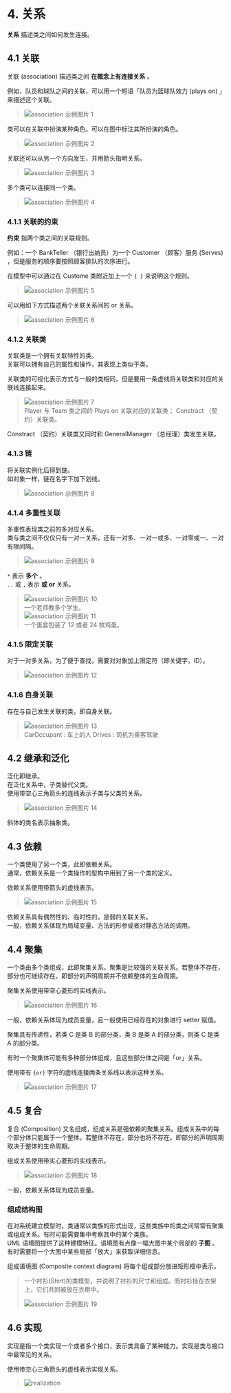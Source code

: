 # 4. 关系

**关系** 描述类之间如何发生连接。  

## 4.1 关联

关联 (association) 描述类之间 **在概念上有连接关系** 。  

例如，队员和球队之间的关联，可以用一个短语「队员为篮球队效力 (plays on) 」来描述这个关联。  

> ![association 示例图片 1](../pic/p4-1.svg)  

类可以在关联中扮演某种角色。可以在图中标注其所扮演的角色。  

> ![association 示例图片 2](../pic/p4-2.svg)  

关联还可以从另一个方向发生，并用箭头指明关系。  

> ![association 示例图片 3](../pic/p4-3.svg)  

多个类可以连接同一个类。  

> ![association 示例图片 4](../pic/p4-4.svg)  

### 4.1.1 关联的约束

**约束** 指两个类之间的关联规则。  

例如：一个 BankTeller （银行出纳员）为一个 Customer （顾客）服务 (Serves) ，但是服务的顺序要按照顾客排队的次序进行。  

在模型中可以通过在 Custome 类附近加上一个 ```{ }``` 来说明这个规则。  
> ![association 示例图片 5](../pic/p4-5.svg)  

可以用如下方式描述两个关联关系间的 or 关系。  
> ![association 示例图片 6](../pic/p4-6.svg)  

### 4.1.2 关联类

关联类是一个拥有关联特性的类。  
关联可以拥有自己的属性和操作，其表现上类似于类。  

关联类的可视化表示方式与一般的类相同，但是要用一条虚线将关联类和对应的关联线连接起来。  
> ![association 示例图片 7](../pic/p4-7.svg)  
Player 与 Team 类之间的 Plays on 关联对应的关联类： Constract （契约）关联类。  

Constract （契约）关联类又同时和 GeneralManager （总经理）类发生关联。  

### 4.1.3 链

将关联实例化后得到链。  
如对象一样，链在名字下加下划线。  
> ![association 示例图片 8](../pic/p4-8.svg)  

### 4.1.4 多重性关联

多重性表现类之前的多对应关系。  
类与类之间不仅仅只有一对一关系，还有一对多、一对一或多、一对零或一、一对有限间隔。  
> ![association 示例图片 9](../pic/p4-9.svg)  

```*``` 表示 **多个** 。  
```..``` 或 ```,``` 表示 **或 or** 关系。  

> ![association 示例图片 10](../pic/p4-10.svg)  
> 一个老师教多个学生。  
> ![association 示例图片 11](../pic/p4-11.svg)  
> 一个蛋盒包装了 12 或者 24 枚鸡蛋。  

### 4.1.5 限定关联

对于一对多关系，为了便于查找，需要对对象加上限定符（即关键字，ID）。  

> ![association 示例图片 12](../pic/p4-12.svg)  

### 4.1.6 自身关联

存在与自己发生关联的类，即自身关联。  

> ![association 示例图片 13](../pic/p4-13.svg)  
> CarOccupant : 车上的人
> Drives : 司机为乘客驾驶

## 4.2 继承和泛化

泛化即继承。  
在泛化关系中，子类替代父类。  
使用带空心三角箭头的连线表示子类与父类的关系。  

> ![association 示例图片 14](../pic/p4-14.svg)  

斜体的类名表示抽象类。  

## 4.3 依赖

一个类使用了另一个类，此即依赖关系。  
通常，依赖关系是一个类操作的型构中用到了另一个类的定义。  

依赖关系使用带箭头的虚线表示。  

> ![association 示例图片 15](../pic/p4-15.svg)  

依赖关系具有偶然性的、临时性的，是弱的关联关系。  
一般，依赖关系体现为局域变量、方法的形参或者对静态方法的调用。  

## 4.4 聚集

一个类由多个类组成，此即聚集关系。聚集是比较强的关联关系。若整体不存在，部分也可继续存在。即部分的声明周期并不依赖整体的生命周期。  

聚集关系使用带空心菱形的实线表示。  

> ![association 示例图片 16](../pic/p4-16.svg)  

一般，依赖关系体现为成员变量，且一般使用已经存在的对象进行 setter 赋值。  

聚集具有传递性，若类 C 是类 B 的部分类，类 B 是类 A 的部分类，则类 C 是类 A 的部分类。  

有时一个聚集体可能有多种部分体组成，且这些部分体之间是「or」关系。  

使用带有 ```{or}``` 字符的虚线连接两条关系线以表示这种关系。  

> ![association 示例图片 17](../pic/p4-17.svg)  

## 4.5 复合

复合 (Composition) 又名组成，组成关系是强依赖的聚集关系。组成关系中的每个部分体只能属于一个整体。若整体不存在，部分也将不存在。即部分的声明周期取决于整体的生命周期。  

组成关系使用带实心菱形的实线表示。  

> ![association 示例图片 18](../pic/p4-18.svg)  

一般，依赖关系体现为成员变量。  

### 组成结构图  

在对系统建立模型时，类通常以类族的形式出现，这些类族中的类之间常常有聚集或组成关系。有时可能需要集中考察其中的某个类族。  
UML 语境图提供了这种建模特征。语境图有点像一幅大图中某个局部的 **子图** 。有时需要将一个大图中某些局部「放大」来获取详细信息。  

组成语境图 (Composite context diagram) 将每个组成部分放进矩形框中表示。  

> 一个衬衫(Shirt)的类模型，并说明了衬衫的尺寸和组成。而衬衫挂在衣架上，它们共同被放在衣柜中。  
>  
> ![association 示例图片 19](../pic/p4-19.svg)  

## 4.6 实现

实现是指一个类实现一个或者多个接口，表示类具备了某种能力。实现是类与接口中最常见的关系。  

使用带空心三角箭头的虚线表示实现关系。  

> ![realization](../pic/p4-20.svg)  
